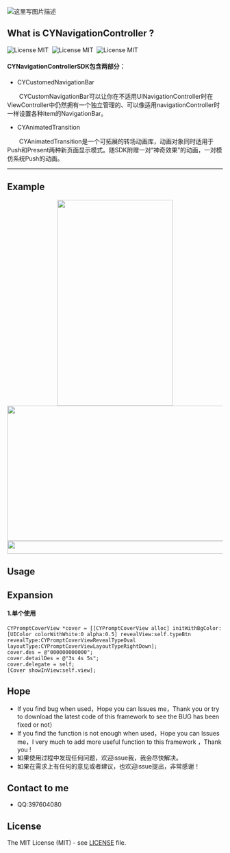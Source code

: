 ![这里写图片描述](https://github.com/SimonCY/CYNavigaitonController/raw/master/Img/logo.png)


## What is CYNavigationController ?
![License MIT](https://img.shields.io/badge/license-MIT-green.svg?style=flat)&nbsp; 
![License MIT](https://img.shields.io/badge/support-iOS%208%2B-orange.svg)&nbsp; 
![License MIT](https://img.shields.io/badge/support-iPhoneX-ff69b4.svg)&nbsp; 
 

#### CYNavigationControllerSDK包含两部分：
 
* CYCustomedNavigationBar

&emsp;&emsp;CYCustomNavigationBar可以让你在不适用UINavigationController时在ViewController中仍然拥有一个独立管理的、可以像适用navigationController时一样设置各种item的NavigationBar。

* CYAnimatedTransition

&emsp;&emsp;CYAnimatedTransition是一个可拓展的转场动画库，动画对象同时适用于Push和Present两种新页面显示模式。随SDK附赠一对“神奇效果”的动画，一对模仿系统Push的动画。




------------------------------------------------------
## Example
 
<div align=center><img width="270" height="480" src="https://github.com/SimonCY/CYNavigaitonController/raw/master/Img/screenshot.gif"/></div>


<div align=center><img width="700" height="315" src="https://github.com/SimonCY/CYNavigaitonController/raw/master/Img/structure_present.jpeg"/></div>


<div align=center><img width="700" height="30" src="https://github.com/SimonCY/CYNavigaitonController/raw/master/Img/structure_push.jpeg"/></div>
 

## Usage

## Expansion

 
#### 1.单个使用

```objc
CYPromptCoverView *cover = [[CYPromptCoverView alloc] initWithBgColor:[UIColor colorWithWhite:0 alpha:0.5] revealView:self.typeBtn revealType:CYPromptCoverViewRevealTypeOval layoutType:CYPromptCoverViewLayoutTypeRightDown];
cover.des = @"000000000000";
cover.detailDes = @"3s 4s 5s";
cover.delegate = self;
[Cover showInView:self.view];
```
 
## <a id="Hope"></a>Hope
* If you find bug when used，Hope you can Issues me，Thank you or try to download the latest code of this framework to see the BUG has been fixed or not）
* If you find the function is not enough when used，Hope you can Issues me，I very much to add more useful function to this framework ，Thank you !
* 如果使用过程中发现任何问题，欢迎issue我，我会尽快解决。
* 如果在需求上有任何的意见或者建议，也欢迎issue提出，非常感谢！
## Contact to me
* QQ:397604080  
 
## License

The MIT License (MIT) - see [LICENSE](LICENSE) file.
